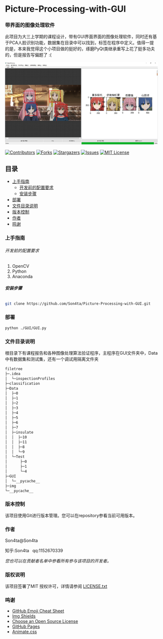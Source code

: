

# Picture-Processing-with-GUI 

### 带界面的图像处理软件

此项目为大三上学期的课程设计，带有GUI界面界面的图像处理软件，同时还有基于PCA人脸识别功能，数据集在目录中可以找到，标签在程序中定义。值得一提的是，本来我觉得这个小项目做的挺好的，琢磨PyQt类继承重写上花了挺多功夫的，但是报告写偏题了 :(

![](./demo.png)

[![Contributors][contributors-shield]][contributors-url]
[![Forks][forks-shield]][forks-url]
[![Stargazers][stars-shield]][stars-url]
[![Issues][issues-shield]][issues-url]
[![MIT License][license-shield]][license-url]




## 目录

- [上手指南](#上手指南)
  - [开发前的配置要求](#开发前的配置要求)
  - [安装步骤](#安装步骤)
- [部署](#部署)
- [文件目录说明](#文件目录说明)
- [版本控制](#版本控制)
- [作者](#作者)
- [鸣谢](#鸣谢)



### 上手指南

###### 开发前的配置要求

1. OpenCV
2. Python
2. Anaconda

###### **安装步骤**

```sh
git clone https://github.com/Son4ta/Picture-Processing-with-GUI.git
```



### 部署

```sh
python ./GUI/GUI.py
```



### 文件目录说明

根目录下有课程报告和各种图像处理算法验证程序，主程序在GUI文件夹中，Data中有数据集和测试集，还有一个调试用隔离文件夹

```
filetree 
├─.idea
│  └─inspectionProfiles
├─classification
├─Data	
│  ├─0
│  ├─1
│  ├─2
│  ├─3
│  ├─4
│  ├─5
│  ├─6
│  ├─7
│  ├─insulate
│  │  ├─10
│  │  ├─11
│  │  ├─8
│  │  └─9
│  └─Test
│      ├─0
│      ├─1
│      └─4
├─GUI
│  └─__pycache__
├─img
└─__pycache__

```



### 版本控制

该项目使用Git进行版本管理。您可以在repository参看当前可用版本。



### 作者

Son4ta@Son4ta

知乎:Son4ta&ensp; qq:1152670339

 *您也可以在贡献者名单中参看所有参与该项目的开发者。*



### 版权说明

该项目签署了MIT 授权许可，详情请参阅 [LICENSE.txt](https://github.com/Son4ta/Picture-Processing-with-GUI/blob/master/LICENSE.txt)



### 鸣谢


- [GitHub Emoji Cheat Sheet](https://www.webpagefx.com/tools/emoji-cheat-sheet)
- [Img Shields](https://shields.io)
- [Choose an Open Source License](https://choosealicense.com)
- [GitHub Pages](https://pages.github.com)
- [Animate.css](https://daneden.github.io/animate.css)

<!-- links -->

[your-project-path]:Son4ta/Picture-Processing-with-GUI
[contributors-shield]: https://img.shields.io/github/contributors/Son4ta/Picture-Processing-with-GUI.svg?style=flat-square
[contributors-url]: https://github.com/Son4ta/Picture-Processing-with-GUI/graphs/contributors
[forks-shield]: https://img.shields.io/github/forks/Son4ta/Picture-Processing-with-GUI.svg?style=flat-square
[forks-url]: https://github.com/Son4ta/Picture-Processing-with-GUI/network/members
[stars-shield]: https://img.shields.io/github/stars/Son4ta/Picture-Processing-with-GUI.svg?style=flat-square
[stars-url]: https://github.com/Son4ta/Picture-Processing-with-GUI/stargazers
[issues-shield]: https://img.shields.io/github/issues/Son4ta/Picture-Processing-with-GUI.svg?style=flat-square
[issues-url]: https://img.shields.io/github/issues/Son4ta/Picture-Processing-with-GUI.svg
[license-shield]: https://img.shields.io/github/license/Son4ta/Picture-Processing-with-GUI.svg?style=flat-square
[license-url]: https://github.com/Son4ta/Picture-Processing-with-GUI/blob/master/LICENSE.txt



